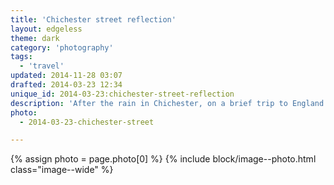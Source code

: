 ```yaml
---
title: 'Chichester street reflection'
layout: edgeless
theme: dark
category: 'photography'
tags:
  - 'travel'
updated: 2014-11-28 03:07
drafted: 2014-03-23 12:34
unique_id: 2014-03-23:chichester-street-reflection
description: 'After the rain in Chichester, on a brief trip to England.'
photo:
  - 2014-03-23-chichester-street

---
```


{% assign photo = page.photo[0] %}
{% include block/image--photo.html class="image--wide" %}
